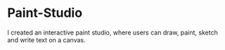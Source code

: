 # Paint-Studio
I created an interactive paint studio, where users can draw, paint, sketch and write text on a canvas. 
